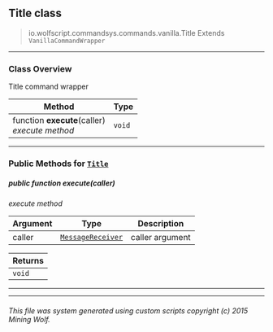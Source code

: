 ## Title __class__

>io.wolfscript.commandsys.commands.vanilla.Title
>Extends `VanillaCommandWrapper`

---

### Class Overview

Title command wrapper

Method | Type   
--- | :--- 
 function __execute__(caller) <br> _execute method_ | `void`



---


### Public Methods for [`Title`](Title.md)

##### <a id='execute'></a>public  function __execute__(caller)

_execute method_

Argument | Type | Description  
--- | --- | --- 
caller | [`MessageReceiver`](..\..\..\chat\MessageReceiver.md) | caller argument

Returns | 
--- | 
`void` |


---
---


###### This file was system generated using custom scripts copyright (c) 2015 Mining Wolf.
	

